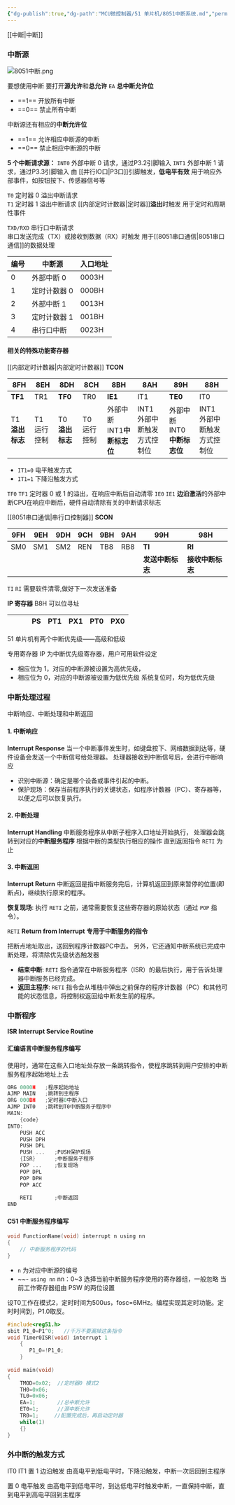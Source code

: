 ```yaml
---
{"dg-publish":true,"dg-path":"MCU微控制器/51 单片机/8051中断系统.md","permalink":"/MCU微控制器/51 单片机/8051中断系统/","dgPassFrontmatter":true,"noteIcon":"","created":"2024-05-21T15:20:27.000+08:00","updated":"2025-06-03T19:22:33.000+08:00"}
---
```



[[中断\|中断]]
### 中断源
![8051中断.png](/img/user/Functional%20files/Photo%20Resources/8051%E4%B8%AD%E6%96%AD.png)

要想使用中断
要打开**源允许**和**总允许**
` EA `  **总中断允许位**
- ==1==    开放所有中断
- ==0==   禁止所有中断

中断源还有相应的**中断允许位**
-  ==1==  允许相应中断源的中断
- ==0==  禁止相应中断源的中断

**5 个中断请求源：**
`INT0`  外部中断 0 请求，通过P3.2引脚输入
`INT1`   外部中断 1 请求，通过P3.3引脚输入
	由 [[并行IO口\|P3口]]引脚触发，**低电平有效**
	用于响应外部事件，如按钮按下、传感器信号等

`T0`     定时器 0 溢出中断请求    
`T1`     定时器 1 溢出中断请求
	[[内部定时计数器\|定时器]]**溢出**时触发
	用于定时和周期性事件

`TXD/RXD`   串行口中断请求     
	串口发送完成（TX）或接收到数据（RX）时触发
	用于[[8051串口通信\|8051串口通信]]的数据处理

| 编号  | 中断源     | 入口地址  |
| --- | ------- | ----- |
| 0   | 外部中断 0  | 0003H |
| 1   | 定时计数器 0 | 000BH |
| 2   | 外部中断 1  | 0013H |
| 3   | 定时计数器 1 | 001BH |
| 4   | 串行口中断   | 0023H |


#### 相关的特殊功能寄存器
[[内部定时计数器\|内部定时计数器]]   **TCON**

| 8FH         | 8EH     | 8DH         | 8CH     | 8BH                | 8AH              | 89H               | 88H              |
| ----------- | ------- | ----------- | ------- | ------------------ | ---------------- | ----------------- | ---------------- |
| **TF1**     | TR1     | **TF0**     | TR0     | **IE1**            | IT1              | **TE0**           | IT0              |
| T1 **溢出标志** | T1 运行控制 | T0 **溢出标志** | T0 运行控制 | 外部中断 INT1**中断标志位** | INT1 外部中断触发方式控制位 | 外部中断INT0**中断标志位** | INT1 外部中断触发方式控制位 |


- `IT1=0`   电平触发方式
- `IT1=1`   下降沿触发方式

`TF0`   `TF1`  定时器 0 或 1 的溢出，在响应中断后自动清零
`IE0`   `IE1`   **边沿激活**的外部中断CPU在响应中断后，硬件自动清除有关的中断请求标志


[[8051串口通信\|串行口控制器]]   **SCON**

| 9FH | 9EH | 9DH | 9CH | 9BH | 9AH | 99H        | 98H        |
| --- | --- | --- | --- | --- | --- | ---------- | ---------- |
| SM0 | SM1 | SM2 | REN | TB8 | RB8 | **TI**     | **RI**     |
|     |     |     |     |     |     | **发送中断标志** | **接收中断标志** |

`TI`  `RI`  需要软件清零,做好下一次发送准备


**IP 寄存器**    B8H
可以位寻址

|     |     |     | PS  | PT1 | PX1 | PT0 | PX0 |
| --- | --- | --- | --- | --- | --- | --- | --- |

51 单片机有两个中断优先级——高级和低级

专用寄存器 IP 为中断优先级寄存器，用户可用软件设定
- 相应位为 1，对应的中断源被设置为高优先级，
- 相应位为 0，对应的中断源被设置为低优先级
系统复位时，均为低优先级

### 中断处理过程
中断响应、中断处理和中断返回
#### 1. 中断响应
**Interrupt Response**
当一个中断事件发生时，如键盘按下、网络数据到达等，硬件设备会发送一个中断信号给处理器。
处理器接收到中断信号后，会进行中断响应
- 识别中断源：确定是哪个设备或事件引起的中断。
- 保护现场：保存当前程序执行的关键状态，如程序计数器（PC）、寄存器等，以便之后可以恢复执行。

#### 2. 中断处理
**Interrupt Handling**
中断服务程序从中断子程序入口地址开始执行，
处理器会跳转到对应的**中断服务程序**
根据中断的类型执行相应的操作
直到返回指令 `RETI` 为止

#### 3. 中断返回  
**Interrupt Return**
中断返回是指中断服务完后，计算机返回到原来暂停的位置(即断点)，继续执行原来的程序。

**恢复现场**:  执行 `RETI` 之前，通常需要恢复这些寄存器的原始状态（通过 `POP` 指令）。

`RETI`   **Return from Interrupt**
**专用于中断服务的指令**

把断点地址取出，送回到程序计数器PC中去。
另外，它还通知中断系统已完成中断处理，将清除优先级状态触发器
- **结束中断**: `RETI` 指令通常在中断服务程序（ISR）的最后执行，用于告诉处理器中断服务已经完成。 
- **返回主程序**: `RETI` 指令会从堆栈中弹出之前保存的程序计数器（PC）和其他可能的状态信息，将控制权返回给中断发生前的程序。

### 中断程序
**ISR   Interrupt Service Routine**
#### 汇编语言中断服务程序编写
使用时，通常在这些入口地址处存放一条跳转指令，使程序跳转到用户安排的中断服务程序起始地址上去

```C
ORG 0000H   ;程序起始地址
AJMP MAIN   ;跳转到主程序
ORG 000BH   ;定时器0中断入口
AJMP INT0   ;跳转到T0中断服务子程序中
MAIN: 
	{code}
INT0:
    PUSH ACC 
    PUSH DPH 
    PUSH DPL   
    PUSH ...   ;PUSH保护现场
	{ISR}      ;中断服务子程序
	POP ...    ;恢复现场
	POP DPL 
	POP DPH 
	POP ACC
	
	RETI       ;中断返回
END
```

#### C51 中断服务程序编写
```C
void FunctionName(void) interrupt n using nn
{
    // 中断服务程序的代码
}
```

- `n`   为对应中断源的编号
- ~~- `using nn`   nn：0~3
	选择当前中断服务程序使用的寄存器组，一般忽略
	当前工作寄存器组由 PSW 的两位设置

设T0工作在模式2，定时时间为500us，fosc=6MHz。编程实现其定时功能。定时时间到，P1.0取反。

```C
#include<reg51.h>
sbit P1_0=P1^0;   //千万不要漏掉这条指令
void Timer0ISR(void) interrupt 1 
	{
	   P1_0=!P1_0;
	}
	
void main(void)
{
	TMOD=0x02;  //定时器0 模式2
	TH0=0x06;
	TL0=0x06;
	EA=1;       //总中断允许
	ET0=1;      //源中断允许
	TR0=1;     //配置完成后，再启动定时器
	while(1)
	{}
}
```

### 外中断的触发方式
IT0   IT1
置 1 边沿触发
由高电平到低电平时，下降沿触发，中断一次后回到主程序

置 0 电平触发
由高电平到低电平时，到达低电平时触发中断，一直保持中断，直到电平到高电平回到主程序

